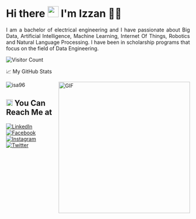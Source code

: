 
# Hi there <img src="https://github.com/TheDudeThatCode/TheDudeThatCode/blob/master/Assets/Hi.gif" width="30px"> I'm Izzan 🧑🏻

<p align="justify">
  I am a bachelor of electrical engineering and I have passionate about Big Data, Artificial Intelligence, Machine Learning, Internet Of Things, Robotics and Natural Language Processing. I have been in scholarship programs that focus on the field of Data Engineering.
</p>

![Visitor Count](https://profile-counter.glitch.me/{isa96}/count.svg)


📈 My GitHub Stats

<p align="left"> <img src="https://github-readme-stats.vercel.app/api?username=isa96&show_icons=true&theme=gotham" alt="isa96" />
<img align="right" alt="GIF" src="https://user-images.githubusercontent.com/58686170/118539567-c2ad5f80-b779-11eb-9922-3ca67e88b02c.gif" width="360px"/>

## <img src="https://github.com/TheDudeThatCode/TheDudeThatCode/blob/master/Assets/hmm.gif" height="18px"> You Can Reach Me at 

<p>
  <a href="https://www.linkedin.com/in/izzan-silmi-aziz-294836142" target="_blank"><img alt="LinkedIn" src="https://img.shields.io/badge/linkedin-%230077B5.svg?&style=for-the-badge&logo=linkedin&logoColor=white" /></a>  
  <a href="https://www.facebook.com/izzansilmiaziz" target="_blank"><img alt="Facebook" src="https://img.shields.io/badge/facebook-%231877F2.svg?&style=for-the-badge&logo=facebook&logoColor=white" /></a>  
  <a href="https://www.instagram.com/izzan_silmi_aziz" target="_blank"><img alt="Instagram" src="https://img.shields.io/badge/instagram-%23E4405F.svg?&style=for-the-badge&logo=instagram&logoColor=white" /></a>  
  <a href="https://twitter.com/izzansilmiaziz" target="_blank"><img alt="Twitter" src="https://img.shields.io/badge/twitter-%231DA1F2.svg?&style=for-the-badge&logo=twitter&logoColor=white" /></a>  
  
</p>
